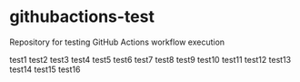 # githubactions-test
Repository for testing GitHub Actions workflow execution

test1
test2
test3
test4
test5
test6
test7
test8
test9
test10
test11
test12
test13
test14
test15
test16